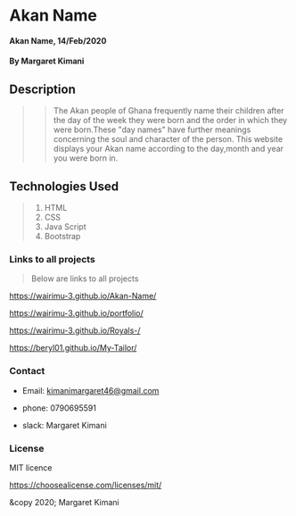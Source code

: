 # Akan Name
#### Akan Name, 14/Feb/2020
#### By **Margaret Kimani**
## Description
>>The Akan people of Ghana frequently name their children after the day of the week they were born and the order in which they were born.These "day names" have further meanings concerning the soul and character of the person. This website displays your Akan name according to the day,month and year you were born in.
## Technologies Used
>
> 1. HTML
> 2. CSS
> 3. Java Script
> 4. Bootstrap
>
### Links to all projects
>Below are links to all projects

https://wairimu-3.github.io/Akan-Name/

https://wairimu-3.github.io/portfolio/

https://wairimu-3.github.io/Royals-/

https://beryl01.github.io/My-Tailor/
### Contact 
+  Email: kimanimargaret46@gmail.com
-  phone: 0790695591
+  slack: Margaret Kimani 
### License
MIT licence

https://choosealicense.com/licenses/mit/

&copy 2020;
Margaret Kimani